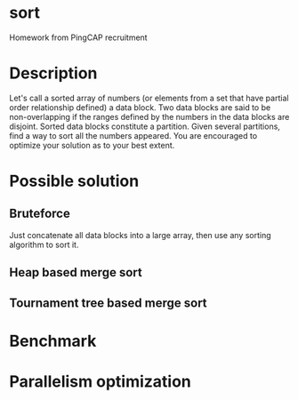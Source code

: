 # sort
Homework from PingCAP recruitment

# Description

Let's call a sorted array of numbers (or elements from a set that have partial order relationship defined) a data block. Two data blocks are said to be non-overlapping if the ranges defined by the numbers in the data blocks are disjoint. Sorted data blocks constitute a partition. Given several partitions, find a way to sort all the numbers appeared. You are encouraged to optimize your solution as to your best extent.

# Possible solution

## Bruteforce

Just concatenate all data blocks into a large array, then use any sorting algorithm to sort it.

## Heap based merge sort

## Tournament tree based merge sort

# Benchmark

# Parallelism optimization

